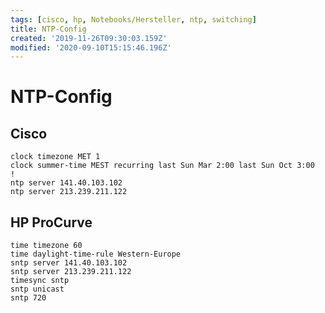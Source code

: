 ```yaml
---
tags: [cisco, hp, Notebooks/Hersteller, ntp, switching]
title: NTP-Config
created: '2019-11-26T09:30:03.159Z'
modified: '2020-09-10T15:15:46.196Z'
---
```


# NTP-Config

## Cisco

    clock timezone MET 1
    clock summer-time MEST recurring last Sun Mar 2:00 last Sun Oct 3:00
    !
    ntp server 141.40.103.102
    ntp server 213.239.211.122

## HP ProCurve

    time timezone 60
    time daylight-time-rule Western-Europe
    sntp server 141.40.103.102
    sntp server 213.239.211.122
    timesync sntp
    sntp unicast
    sntp 720
